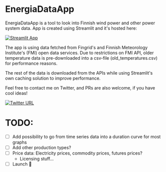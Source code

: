 # EnergiaDataApp
EnergiaDataApp is a tool to look into Finnish wind power and other power system data.
App is created using Streamlit and it's hosted here:

[![Streamlit App](https://static.streamlit.io/badges/streamlit_badge_black_white.svg)](https://energiadata.streamlit.app)

The app is using data fetched from Fingrid's and Finnish Meteorology Institute's (FMI) open data services. 
Due to restrictions on FMI API, older temperature data is pre-downloaded into a csv-file (old_temperatures.csv)
for performance reasons. 

The rest of the data is downloaded from the APIs while using Streamlit's own caching solution to improve performance.

Feel free to contact me on Twitter, and PRs are also welcome, if you have cool ideas!

[![Twitter URL](https://img.shields.io/twitter/url/https/twitter.com/PekkoNiemi.svg?style=social&label=%20%40PekkoNiemi)](https://twitter.com/PekkoNiemi)

# TODO:
- [ ] Add possibility to go from time series data into a duration curve for most graphs
- [ ] Add other production types?
- [ ] Price data: Electricity prices, commodity prices, futures prices?
  - Licensing stuff...
- [ ] Launch 🚀
